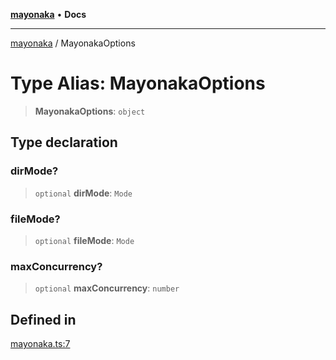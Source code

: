 [**mayonaka**](README.md) • **Docs**

***

[mayonaka](README.md) / MayonakaOptions

# Type Alias: MayonakaOptions

> **MayonakaOptions**: `object`

## Type declaration

### dirMode?

> `optional` **dirMode**: `Mode`

### fileMode?

> `optional` **fileMode**: `Mode`

### maxConcurrency?

> `optional` **maxConcurrency**: `number`

## Defined in

[mayonaka.ts:7](https://github.com/ragrag/mayonaka/blob/f312b51cd0f2fb638e213ba97aa230bf7c0be53a/src/mayonaka.ts#L7)
